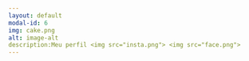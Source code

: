```yaml
---
layout: default
modal-id: 6
img: cake.png
alt: image-alt
description:Meu perfil <img src="insta.png"> <img src="face.png">
---
```

